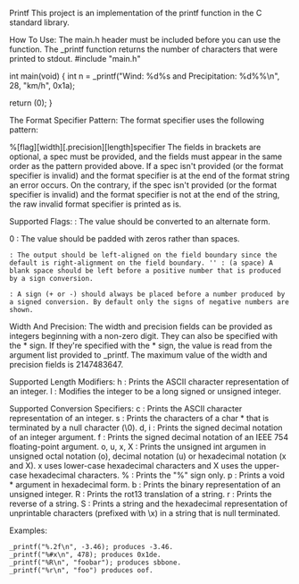 Printf This project is an implementation of the printf function in the C standard library.

How To Use: The main.h header must be included before you can use the function. The _printf function returns the number of characters that were printed to stdout. #include "main.h"

int main(void) { int n = _printf("Wind: %d%s and Precipitation: %d%%\n", 28, "km/h", 0x1a);

return (0); }

The Format Specifier Pattern: The format specifier uses the following pattern:

%[flag][width][.precision][length]specifier The fields in brackets are optional, a spec must be provided, and the fields must appear in the same order as the pattern provided above. If a spec isn't provided (or the format specifier is invalid) and the format specifier is at the end of the format string an error occurs. On the contrary, if the spec isn't provided (or the format specifier is invalid) and the format specifier is not at the end of the string, the raw invalid format specifier is printed as is.

Supported Flags:
: The value should be converted to an alternate form.

0 : The value should be padded with zeros rather than spaces.

    : The output should be left-aligned on the field boundary since the default is right-alignment on the field boundary. '' : (a space) A blank space should be left before a positive number that is produced by a sign conversion.

    : A sign (+ or -) should always be placed before a number produced by a signed conversion. By default only the signs of negative numbers are shown.

Width And Precision: The width and precision fields can be provided as integers beginning with a non-zero digit. They can also be specified with the * sign. If they're specified with the * sign, the value is read from the argument list provided to _printf. The maximum value of the width and precision fields is 2147483647.

Supported Length Modifiers: h : Prints the ASCII character representation of an integer. l : Modifies the integer to be a long signed or unsigned integer.

Supported Conversion Specifiers: c : Prints the ASCII character representation of an integer. s : Prints the characters of a char * that is terminated by a null character (\0). d, i : Prints the signed decimal notation of an integer argument. f : Prints the signed decimal notation of an IEEE 754 floating-point argument. o, u, x, X : Prints the unsigned int argumen in unsigned octal notation (o), decimal notation (u) or hexadecimal notation (x and X). x uses lower-case hexadecimal characters and X uses the upper-case hexadecimal characters. % : Prints the "%" sign only. p : Prints a void * argument in hexadecimal form. b : Prints the binary representation of an unsigned integer. R : Prints the rot13 translation of a string. r : Prints the reverse of a string. S : Prints a string and the hexadecimal representation of unprintable characters (prefixed with \x) in a string that is null terminated.

Examples:

    _printf("%.2f\n", -3.46); produces -3.46.
    _printf("%#x\n", 478); produces 0x1de.
    _printf("%R\n", "foobar"); produces sbbone.
    _printf("%r\n", "foo") produces oof.

